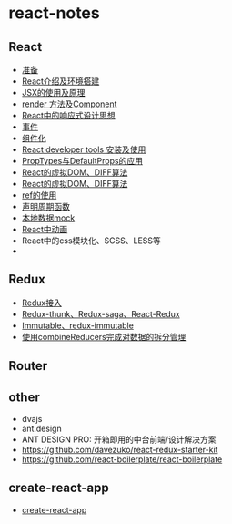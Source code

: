 # react-notes


## React

- [准备](./react/01.md)
- [React介绍及环境搭建](./react/02.md)
- [JSX的使用及原理](./react/03.md)
- [render 方法及Component](./react/04.md)
- [React中的响应式设计思想](./react/05.md)
- [事件](./react/06.md)
- [组件化](./react/07.md)
- [React developer tools 安装及使用](./react/08.md)
- [PropTypes与DefaultProps的应用](./react/09.md)
- [React的虚拟DOM、DIFF算法](./react/09.md)
- [React的虚拟DOM、DIFF算法](./react/10.md)
- [ref的使用](./react/11.md)
- [声明周期函数](./react/12.md)
- [本地数据mock](./react/13.md)
- [React中动画](./react/14.md)
- React中的css模块化、SCSS、LESS等
- 

## Redux

- [Redux接入](./redux/01.md)
- [Redux-thunk、Redux-saga、React-Redux](./redux/02.md)
- [Immutable、redux-immutable](./redux/03.md)
- [使用combineReducers完成对数据的拆分管理](./redux/04.md)


## Router



## other

- dvajs
- ant.design
- ANT DESIGN PRO: 开箱即用的中台前端/设计解决方案
- https://github.com/davezuko/react-redux-starter-kit
- https://github.com/react-boilerplate/react-boilerplate


## create-react-app

- [create-react-app](./create-react-app/README.md)



